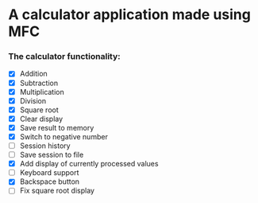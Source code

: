 # A calculator application made using MFC

### The calculator functionality:

- [x] Addition
- [x] Subtraction
- [x] Multiplication
- [x] Division
- [x] Square root
- [x] Clear display
- [x] Save result to memory
- [x] Switch to negative number
- [ ] Session history
- [ ] Save session to file
- [x] Add display of currently processed values
- [ ] Keyboard support
- [x] Backspace button
- [ ] Fix square root display